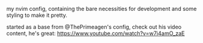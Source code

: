 my nvim config, containing the bare necessities for development and some styling to make it pretty.

started as a base from @ThePrimeagen's config, check out his video content, he's great: https://www.youtube.com/watch?v=w7i4amO_zaE
